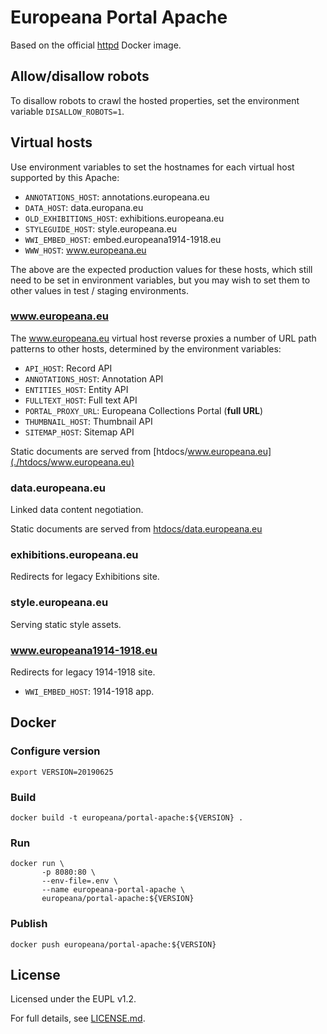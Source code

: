 # Europeana Portal Apache

Based on the official [httpd](https://hub.docker.com/_/httpd) Docker image.

## Allow/disallow robots

To disallow robots to crawl the hosted properties, set the environment
variable `DISALLOW_ROBOTS=1`.

## Virtual hosts

Use environment variables to set the hostnames for each virtual host supported
by this Apache:

* `ANNOTATIONS_HOST`: annotations.europeana.eu
* `DATA_HOST`: data.europana.eu
* `OLD_EXHIBITIONS_HOST`: exhibitions.europeana.eu
* `STYLEGUIDE_HOST`: style.europeana.eu
* `WWI_EMBED_HOST`: embed.europeana1914-1918.eu
* `WWW_HOST`: www.europeana.eu

The above are the expected production values for these hosts, which still need
to be set in environment variables, but you may wish to set them to other values
in test / staging environments.

### www.europeana.eu

The www.europeana.eu virtual host reverse proxies a number of URL path patterns
to other hosts, determined by the environment variables:

* `API_HOST`: Record API
* `ANNOTATIONS_HOST`: Annotation API
* `ENTITIES_HOST`: Entity API
* `FULLTEXT_HOST`: Full text API
* `PORTAL_PROXY_URL`: Europeana Collections Portal (**full URL**)
* `THUMBNAIL_HOST`: Thumbnail API
* `SITEMAP_HOST`: Sitemap API

Static documents are served from [htdocs/www.europeana.eu](./htdocs/www.europeana.eu)

### data.europeana.eu

Linked data content negotiation.

Static documents are served from [htdocs/data.europeana.eu](./htdocs/data.europeana.eu)

### exhibitions.europeana.eu

Redirects for legacy Exhibitions site.

### style.europeana.eu

Serving static style assets.

### www.europeana1914-1918.eu

Redirects for legacy 1914-1918 site.

* `WWI_EMBED_HOST`: 1914-1918 app.

## Docker

### Configure version

```shell
export VERSION=20190625
```

### Build

```shell
docker build -t europeana/portal-apache:${VERSION} .
```

### Run

```shell
docker run \
       -p 8080:80 \
       --env-file=.env \
       --name europeana-portal-apache \
       europeana/portal-apache:${VERSION}
```

### Publish
```shell
docker push europeana/portal-apache:${VERSION}
```

## License

Licensed under the EUPL v1.2.

For full details, see [LICENSE.md](LICENSE.md).
